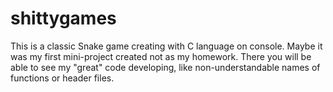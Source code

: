 # shittygames

This is a classic Snake game creating with C language on console.
Maybe it was my first mini-project created not as my homework.
There you will be able to see my "great" code developing, like non-understandable names of functions or header files. 
